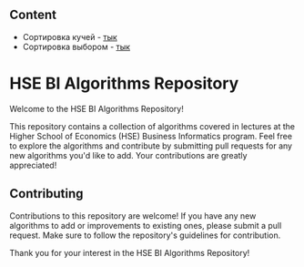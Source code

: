 ## Content
+ Сортировка кучей - [тык](heapsort.py)
+ Сортировка выбором - [тык](selection_sort.py)

# HSE BI Algorithms Repository

Welcome to the HSE BI Algorithms Repository!

This repository contains a collection of algorithms covered in lectures at the Higher School of Economics (HSE) Business Informatics program. Feel free to explore the algorithms and contribute by submitting pull requests for any new algorithms you'd like to add. Your contributions are greatly appreciated!


## Contributing

Contributions to this repository are welcome! If you have any new algorithms to add or improvements to existing ones, please submit a pull request. Make sure to follow the repository's guidelines for contribution.

Thank you for your interest in the HSE BI Algorithms Repository!

